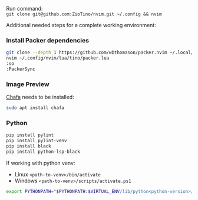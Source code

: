 Run command:  
`git clone git@github.com:ZioTino/nvim.git ~/.config && nvim`

Additional needed steps for a complete working environment:

### Install Packer dependencies
```bash
git clone --depth 1 https://github.com/wbthomason/packer.nvim ~/.local/share/nvim/site/pack/packer/start/packer.nvim
nvim ~/.config/nvim/lua/tino/packer.lua
:so
:PackerSync
```

### Image Preview
[Chafa](https://hpjansson.org/chafa/download/) needs to be installed:

```bash
sudo apt install chafa
```

### Python

```bash
pip install pylint
pip install pylint-venv
pip install black
pip install python-lsp-black
```
If working with python venv:  
- Linux `<path-to-venv>/bin/activate`  
- Windows `<path-to-venv>/scripts/activate.ps1`  
```bash
export PYTHONPATH="$PYTHONPATH:$VIRTUAL_ENV/lib/python<python-version>/site-packages"
```
